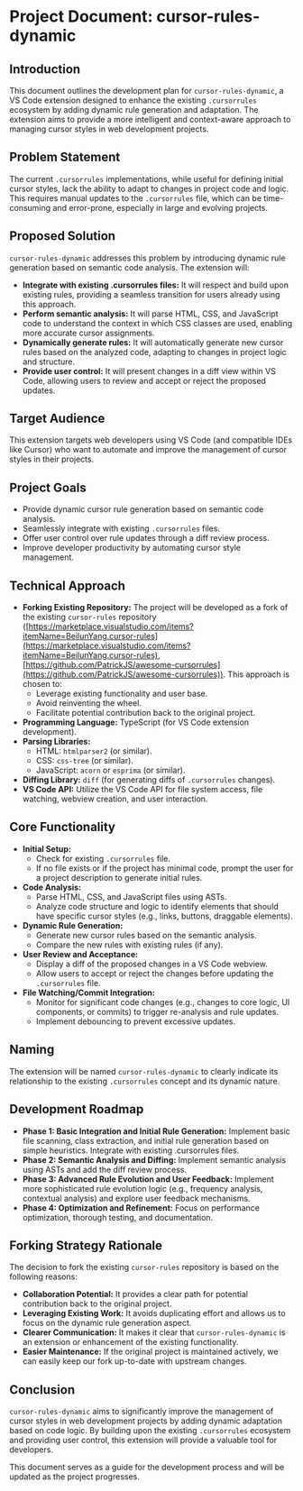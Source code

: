 # Project Document: cursor-rules-dynamic

## Introduction

This document outlines the development plan for `cursor-rules-dynamic`, a VS Code extension designed to enhance the existing `.cursorrules` ecosystem by adding dynamic rule generation and adaptation. The extension aims to provide a more intelligent and context-aware approach to managing cursor styles in web development projects.

## Problem Statement

The current `.cursorrules` implementations, while useful for defining initial cursor styles, lack the ability to adapt to changes in project code and logic. This requires manual updates to the `.cursorrules` file, which can be time-consuming and error-prone, especially in large and evolving projects.

## Proposed Solution

`cursor-rules-dynamic` addresses this problem by introducing dynamic rule generation based on semantic code analysis. The extension will:

*   **Integrate with existing .cursorrules files:** It will respect and build upon existing rules, providing a seamless transition for users already using this approach.
*   **Perform semantic analysis:** It will parse HTML, CSS, and JavaScript code to understand the context in which CSS classes are used, enabling more accurate cursor assignments.
*   **Dynamically generate rules:** It will automatically generate new cursor rules based on the analyzed code, adapting to changes in project logic and structure.
*   **Provide user control:** It will present changes in a diff view within VS Code, allowing users to review and accept or reject the proposed updates.

## Target Audience

This extension targets web developers using VS Code (and compatible IDEs like Cursor) who want to automate and improve the management of cursor styles in their projects.

## Project Goals

*   Provide dynamic cursor rule generation based on semantic code analysis.
*   Seamlessly integrate with existing `.cursorrules` files.
*   Offer user control over rule updates through a diff review process.
*   Improve developer productivity by automating cursor style management.

## Technical Approach

*   **Forking Existing Repository:** The project will be developed as a fork of the existing `cursor-rules` repository ([https://marketplace.visualstudio.com/items?itemName=BeilunYang.cursor-rules](https://marketplace.visualstudio.com/items?itemName=BeilunYang.cursor-rules), [https://github.com/PatrickJS/awesome-cursorrules](https://github.com/PatrickJS/awesome-cursorrules)). This approach is chosen to:
    *   Leverage existing functionality and user base.
    *   Avoid reinventing the wheel.
    *   Facilitate potential contribution back to the original project.
*   **Programming Language:** TypeScript (for VS Code extension development).
*   **Parsing Libraries:**
    *   HTML: `htmlparser2` (or similar).
    *   CSS: `css-tree` (or similar).
    *   JavaScript: `acorn` or `esprima` (or similar).
*   **Diffing Library:** `diff` (for generating diffs of `.cursorrules` changes).
*   **VS Code API:** Utilize the VS Code API for file system access, file watching, webview creation, and user interaction.

## Core Functionality

*   **Initial Setup:**
    *   Check for existing `.cursorrules` file.
    *   If no file exists or if the project has minimal code, prompt the user for a project description to generate initial rules.
*   **Code Analysis:**
    *   Parse HTML, CSS, and JavaScript files using ASTs.
    *   Analyze code structure and logic to identify elements that should have specific cursor styles (e.g., links, buttons, draggable elements).
*   **Dynamic Rule Generation:**
    *   Generate new cursor rules based on the semantic analysis.
    *   Compare the new rules with existing rules (if any).
*   **User Review and Acceptance:**
    *   Display a diff of the proposed changes in a VS Code webview.
    *   Allow users to accept or reject the changes before updating the `.cursorrules` file.
*   **File Watching/Commit Integration:**
    *   Monitor for significant code changes (e.g., changes to core logic, UI components, or commits) to trigger re-analysis and rule updates.
    *   Implement debouncing to prevent excessive updates.

## Naming

The extension will be named `cursor-rules-dynamic` to clearly indicate its relationship to the existing `.cursorrules` concept and its dynamic nature.

## Development Roadmap

*   **Phase 1: Basic Integration and Initial Rule Generation:** Implement basic file scanning, class extraction, and initial rule generation based on simple heuristics. Integrate with existing .cursorrules files.
*   **Phase 2: Semantic Analysis and Diffing:** Implement semantic analysis using ASTs and add the diff review process.
*   **Phase 3: Advanced Rule Evolution and User Feedback:** Implement more sophisticated rule evolution logic (e.g., frequency analysis, contextual analysis) and explore user feedback mechanisms.
*   **Phase 4: Optimization and Refinement:** Focus on performance optimization, thorough testing, and documentation.

## Forking Strategy Rationale

The decision to fork the existing `cursor-rules` repository is based on the following reasons:

*   **Collaboration Potential:** It provides a clear path for potential contribution back to the original project.
*   **Leveraging Existing Work:** It avoids duplicating effort and allows us to focus on the dynamic rule generation aspect.
*   **Clearer Communication:** It makes it clear that `cursor-rules-dynamic` is an extension or enhancement of the existing functionality.
*   **Easier Maintenance:** If the original project is maintained actively, we can easily keep our fork up-to-date with upstream changes.

## Conclusion

`cursor-rules-dynamic` aims to significantly improve the management of cursor styles in web development projects by adding dynamic adaptation based on code logic. By building upon the existing `.cursorrules` ecosystem and providing user control, this extension will provide a valuable tool for developers.

This document serves as a guide for the development process and will be updated as the project progresses.
